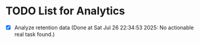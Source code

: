# TODO List for Analytics

- [x] Analyze retention data  (Done at Sat Jul 26 22:34:53 2025: No actionable real task found.)